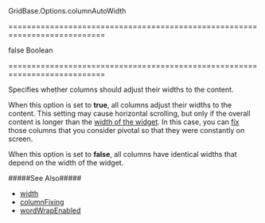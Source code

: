 <!--id-->GridBase.Options.columnAutoWidth<!--/id-->
===========================================================================
<!--default-->false<!--/default-->
<!--type-->Boolean<!--/type-->
===========================================================================

<!--shortDescription-->
Specifies whether columns should adjust their widths to the content.
<!--/shortDescription-->

<!--fullDescription-->
When this option is set to **true**, all columns adjust their widths to the content. This setting may cause horizontal scrolling, but only if the overall content is longer than the [width of the widget]({basewidgetpath}/Configuration/#width). In this case, you can [fix]({basewidgetpath}/Configuration/columnFixing/) those columns that you consider pivotal so that they were constantly on screen.

When this option is set to **false**, all columns have identical widths that depend on the width of the widget.

#####See Also#####
- [width]({basewidgetpath}/Configuration/#width)
- [columnFixing]({basewidgetpath}/Configuration/columnFixing/)
- [wordWrapEnabled]({basewidgetpath}/Configuration/#wordWrapEnabled)
<!--/fullDescription-->